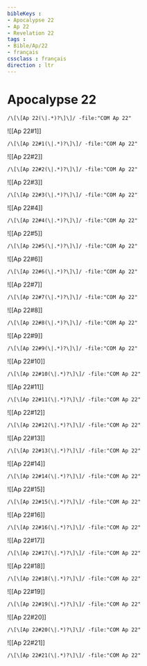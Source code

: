 ```yaml
---
bibleKeys : 
- Apocalypse 22
- Ap 22
- Revelation 22
tags : 
- Bible/Ap/22
- français
cssclass : français
direction : ltr
---
```


# Apocalypse 22

```query
/\[\[Ap 22(\|.*)?\]\]/ -file:"COM Ap 22"
```



![[Ap 22#1]]

```query
/\[\[Ap 22#1(\|.*)?\]\]/ -file:"COM Ap 22"
```

![[Ap 22#2]]

```query
/\[\[Ap 22#2(\|.*)?\]\]/ -file:"COM Ap 22"
```

![[Ap 22#3]]

```query
/\[\[Ap 22#3(\|.*)?\]\]/ -file:"COM Ap 22"
```

![[Ap 22#4]]

```query
/\[\[Ap 22#4(\|.*)?\]\]/ -file:"COM Ap 22"
```

![[Ap 22#5]]

```query
/\[\[Ap 22#5(\|.*)?\]\]/ -file:"COM Ap 22"
```

![[Ap 22#6]]

```query
/\[\[Ap 22#6(\|.*)?\]\]/ -file:"COM Ap 22"
```

![[Ap 22#7]]

```query
/\[\[Ap 22#7(\|.*)?\]\]/ -file:"COM Ap 22"
```

![[Ap 22#8]]

```query
/\[\[Ap 22#8(\|.*)?\]\]/ -file:"COM Ap 22"
```

![[Ap 22#9]]

```query
/\[\[Ap 22#9(\|.*)?\]\]/ -file:"COM Ap 22"
```

![[Ap 22#10]]

```query
/\[\[Ap 22#10(\|.*)?\]\]/ -file:"COM Ap 22"
```

![[Ap 22#11]]

```query
/\[\[Ap 22#11(\|.*)?\]\]/ -file:"COM Ap 22"
```

![[Ap 22#12]]

```query
/\[\[Ap 22#12(\|.*)?\]\]/ -file:"COM Ap 22"
```

![[Ap 22#13]]

```query
/\[\[Ap 22#13(\|.*)?\]\]/ -file:"COM Ap 22"
```

![[Ap 22#14]]

```query
/\[\[Ap 22#14(\|.*)?\]\]/ -file:"COM Ap 22"
```

![[Ap 22#15]]

```query
/\[\[Ap 22#15(\|.*)?\]\]/ -file:"COM Ap 22"
```

![[Ap 22#16]]

```query
/\[\[Ap 22#16(\|.*)?\]\]/ -file:"COM Ap 22"
```

![[Ap 22#17]]

```query
/\[\[Ap 22#17(\|.*)?\]\]/ -file:"COM Ap 22"
```

![[Ap 22#18]]

```query
/\[\[Ap 22#18(\|.*)?\]\]/ -file:"COM Ap 22"
```

![[Ap 22#19]]

```query
/\[\[Ap 22#19(\|.*)?\]\]/ -file:"COM Ap 22"
```

![[Ap 22#20]]

```query
/\[\[Ap 22#20(\|.*)?\]\]/ -file:"COM Ap 22"
```

![[Ap 22#21]]

```query
/\[\[Ap 22#21(\|.*)?\]\]/ -file:"COM Ap 22"
```

